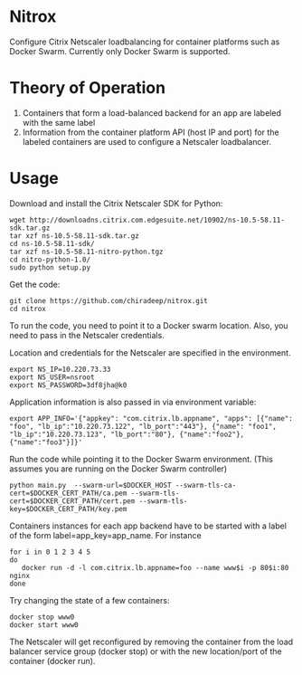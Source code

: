 # Nitrox
Configure Citrix Netscaler loadbalancing for container platforms such as Docker Swarm. Currently only Docker Swarm is supported.

# Theory of Operation
1. Containers that form a load-balanced backend for an app are labeled with the same label 
2. Information from the container platform API (host IP and port) for the labeled containers are used to configure a Netscaler loadbalancer.

# Usage

Download and install the Citrix Netscaler SDK for Python:
```
wget http://downloadns.citrix.com.edgesuite.net/10902/ns-10.5-58.11-sdk.tar.gz
tar xzf ns-10.5-58.11-sdk.tar.gz
cd ns-10.5-58.11-sdk/
tar xzf ns-10.5-58.11-nitro-python.tgz
cd nitro-python-1.0/
sudo python setup.py
```

Get the code:
```
git clone https://github.com/chiradeep/nitrox.git
cd nitrox
```
To run the code, you need to point it to a Docker swarm location. Also, you need to pass in the Netscaler credentials.

Location and credentials for the Netscaler are specified in the environment.
````
export NS_IP=10.220.73.33
export NS_USER=nsroot
export NS_PASSWORD=3df8jha@k0
````

Application information is also passed in via environment variable:
```
export APP_INFO='{"appkey": "com.citrix.lb.appname", "apps": [{"name": "foo", "lb_ip":"10.220.73.122", "lb_port":"443"}, {"name": "foo1", "lb_ip":"10.220.73.123", "lb_port":"80"}, {"name":"foo2"}, {"name":"foo3"}]}'
```

Run the code while pointing it to the Docker Swarm environment. (This assumes you are running on the Docker Swarm controller)

```
python main.py  --swarm-url=$DOCKER_HOST --swarm-tls-ca-cert=$DOCKER_CERT_PATH/ca.pem --swarm-tls-cert=$DOCKER_CERT_PATH/cert.pem --swarm-tls-key=$DOCKER_CERT_PATH/key.pem
```

Containers instances for each app backend have to be started with a label of the form label=app_key=app_name. For instance

````
for i in 0 1 2 3 4 5
do
   docker run -d -l com.citrix.lb.appname=foo --name www$i -p 80$i:80 nginx
done
````

Try changing the state of a few containers:
```
docker stop www0
docker start www0
```
The Netscaler will get reconfigured by removing the container from the load balancer service group (docker stop) or with the new location/port of the container (docker run).



